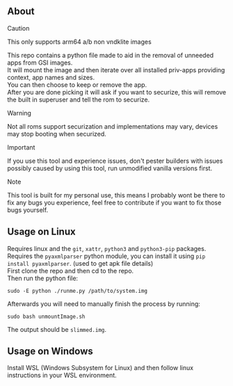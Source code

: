 ## About
> [!CAUTION]
> This only supports arm64 a/b non vndklite images

This repo contains a python file made to aid in the removal of unneeded apps from GSI images.\
It will mount the image and then iterate over all installed priv-apps providing context, app names and sizes.\
You can then choose to keep or remove the app.\
After you are done picking it will ask if you want to securize, this will remove the built in superuser and tell the rom to securize.

> [!WARNING]  
> Not all roms support securization and implementations may vary, devices may stop booting when securized.

> [!IMPORTANT]  
> If you use this tool and experience issues, don't pester builders with issues possibly caused by using this tool, run unmodified vanilla versions first.

> [!NOTE]  
> This tool is built for my personal use, this means I probably wont be there to fix any bugs you experience, feel free to contribute if you want to fix those bugs yourself.

## Usage on Linux
Requires linux and the `git`, `xattr`, `python3` and `python3-pip` packages.\
Requires the `pyaxmlparser` python module, you can install it using `pip install pyaxmlparser`. (used to get apk file details)\
First clone the repo and then cd to the repo.\
Then run the python file:
```
sudo -E python ./runme.py /path/to/system.img
```
Afterwards you will need to manually finish the process by running:
```
sudo bash unmountImage.sh
```
The output should be `slimmed.img`.

## Usage on Windows
Install WSL (Windows Subsystem for Linux) and then follow linux instructions in your WSL environment.
